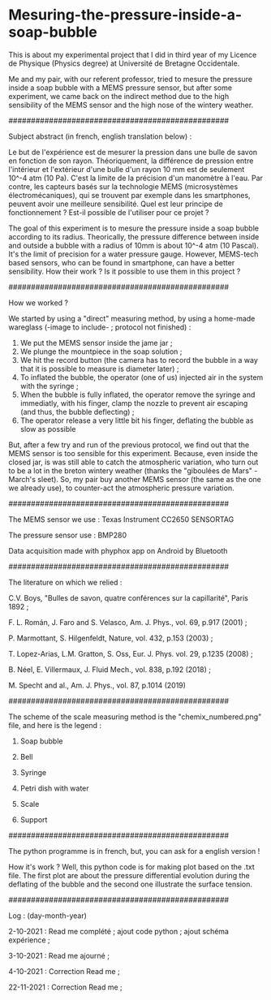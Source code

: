 # Mesuring-the-pressure-inside-a-soap-bubble
This is about my experimental project that I did in third year of my Licence de Physique (Physics degree) at Université de Bretagne Occidentale.

Me and my pair, with our referent professor, tried to mesure the pressure inside a soap bubble with a MEMS pressure sensor, but after some experiment, we came back on the indirect method due to the high sensibility of the MEMS sensor and the high nose of the wintery weather.

#################################################

Subject abstract (in french, english translation below) :

Le but de l'expérience est de mesurer la pression dans une bulle de savon en fonction de son rayon. Théoriquement, la différence de pression entre l'intérieur et l'extérieur d'une bulle d'un rayon 10 mm est de seulement 10^-4 atm (10 Pa). C'est la limite de la précision d'un manomètre à l'eau. Par contre, les capteurs basés sur la technologie MEMS (microsystèmes électromécaniques), qui se trouvent par exemple dans les smartphones, peuvent avoir une meilleure sensibilité. Quel est leur principe de fonctionnement ? Est-il possible de l'utiliser pour ce projet ?

The goal of this experiment is to mesure the pressure inside a soap bubble according to its radius. Theorically, the pressure difference between inside and outside a bubble with a radius of 10mm is about 10^-4 atm (10 Pascal). It's the limit of precision for a water pressure gauge. However, MEMS-tech based sensors, who can be found in smartphone, can have a better sensibility. How their work ? Is it possible to use them in this project ?

#################################################

How we worked ?

We started by using a "direct" measuring method, by using a home-made wareglass (-image to include- ; protocol not finished) :

1. We put the MEMS sensor inside the jame jar ;
2. We plunge the mountpiece in the soap solution ;
3. We hit the record button (the camera has to record the bubble in a way that it is possible to measure is diameter later) ;
4. To inflated the bubble, the operator (one of us) injected air in the system with the syringe ;
5. When the bubble is fully inflated, the operator remove the syringe and immediatly, with his finger, clamp the nozzle to prevent air escaping (and thus, the bubble deflecting) ;
6. The operator release a very little bit his finger, deflating the bubble as slow as possible

But, after a few try and run of the previous protocol, we find out that the MEMS sensor is too sensible for this experiment. Because, even inside the closed jar, is was still able to catch the atmospheric variation, who turn out to be a lot in the breton wintery weather (thanks the "giboulées de Mars" - March's sleet). So, my pair buy another MEMS sensor (the same as the one we already use), to counter-act the atmospheric pressure variation.

#################################################

The MEMS sensor we use : Texas Instrument CC2650 SENSORTAG

The pressure sensor use : BMP280

Data acquisition made with phyphox app on Android by Bluetooth

#################################################

The literature on which we relied :

C.V. Boys, "Bulles de savon, quatre conférences sur la capillarité", Paris 1892 ;

F. L. Román, J. Faro and S. Velasco, Am. J. Phys., vol. 69, p.917 (2001) ;

P. Marmottant, S. Hilgenfeldt, Nature, vol. 432, p.153 (2003) ;

T. Lopez-Arias, L.M. Gratton, S. Oss, Eur. J. Phys. vol. 29, p.1235 (2008) ;

B. Néel, E. Villermaux, J. Fluid Mech., vol. 838, p.192 (2018) ;

M. Specht and al., Am. J. Phys., vol. 87, p.1014 (2019)

#################################################

The scheme of the scale measuring method is the "chemix_numbered.png" file, and here is the legend :

1. Soap bubble

2. Bell

3. Syringe

4. Petri dish with water

5. Scale

6. Support

#################################################

The python programme is in french, but, you can ask for a english version !

How it's work ? Well, this python code is for making plot based on the .txt file. The first plot are about the pressure differential evolution during the deflating of the bubble and the second one illustrate the surface tension.

#################################################

Log : (day-month-year)

2-10-2021 : Read me complété ; ajout code python ; ajout schéma expérience ;

3-10-2021 : Read me ajourné ;

4-10-2021 : Correction Read me ;

22-11-2021 : Correction Read me ;


